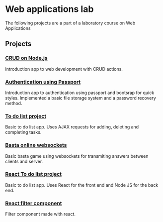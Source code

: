 # Web applications lab
The following projects are a part of a laboratory course on Web Applications

## Projects

### [CRUD on Node.js](../../tree/NodeCRUD)
Introduction app to web development with CRUD actions.
### [Authentication using Passport](../../tree/Authentication)
Introduction app to authentication using passport and bootsrap for quick styles.
Implemented a basic file storage system and a password recovery method.
### [To do list project](../../tree/To-Do-List)
Basic to do list app. Uses AJAX requests for adding, deleting and completing tasks.
### [Basta online websockets](../../tree/basta-online-websockets)
Basic basta game using websockets for transmiting answers between clients and server.
### [React To do list project](../../tree/react-todo-list)
Basic to do list app. Uses React for the front end and Node JS for the back end.
### [React filter component](../../tree/react-filter-component)
Filter component made with react.

